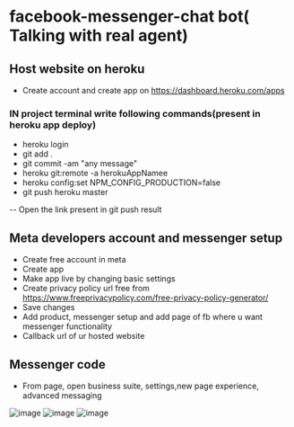# facebook-messenger-chat bot( Talking with real agent)

## Host website on heroku
- Create account and create app on https://dashboard.heroku.com/apps
### IN project terminal write following commands(present in heroku app deploy)
- heroku login
- git add .
- git commit -am "any message"
- heroku git:remote -a herokuAppNamee
- heroku config:set NPM_CONFIG_PRODUCTION=false
- git push heroku master

-- Open the link present in git push result

## Meta developers account and messenger setup
- Create free account in meta
- Create app
- Make app live by changing basic settings
- Create privacy policy url free from https://www.freeprivacypolicy.com/free-privacy-policy-generator/
- Save changes
- Add product, messenger setup and add page of fb where u want messenger functionality
- Callback url of ur hosted website 

## Messenger code
- From page, open business suite, settings,new page experience, advanced messaging

![image](https://user-images.githubusercontent.com/55735054/203492040-ee5508b0-9e9d-4a24-8470-4cfc96b72dd5.png)
![image](https://user-images.githubusercontent.com/55735054/203492447-8f92e8f3-909d-4cc1-b929-76a67afd746a.png)
![image](https://user-images.githubusercontent.com/55735054/203492330-b1027bd7-fcf8-4c5d-bb1b-2366c2ba5e40.png)



